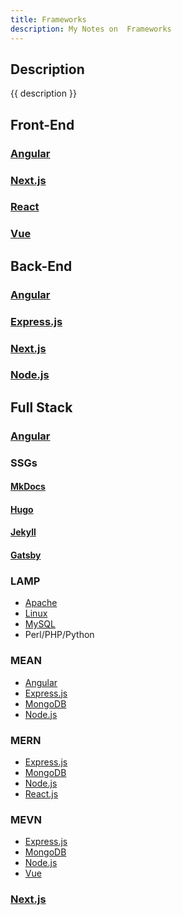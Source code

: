```yaml
---
title: Frameworks
description: My Notes on  Frameworks
---
```


## Description

{{ description }}

## Front-End

### [Angular](angular/index.md)

### [Next.js](next/index.md)

### [React](../frameworks/react/index.md)

### [Vue](https://vuejs.org "Official Site")

## Back-End

### [Angular](angular/index.md)

### [Express.js](http://expressjs.com "Official Site")

### [Next.js](next/index.md)

### [Node.js](node/index.md)

## Full Stack

### [Angular](angular/index.md)

### SSGs

#### [MkDocs](mkdocs/index.md)

#### [Hugo](hugo/index.md)

#### [Jekyll](https://jekyllrb.com "Official Site")

#### [Gatsby](https://www.gatsbyjs.com "Official Site")

### LAMP

- [Apache](https://abache.org "Official Site")
- [Linux](https://www.linux.org "Official Site")
- [MySQL](https://www.mysql.com "Official Site")
- Perl/PHP/Python

### MEAN

- [Angular](angular/index.md)
- [Express.js](http://expressjs.com "Official Site")
- [MongoDB](https://mongodb.com "Official Site")
- [Node.js](node/index.md)

### MERN

- [Express.js](http://expressjs.com "Official Site")
- [MongoDB](https://mongodb.com "Official Site")
- [Node.js](node/index.md)
- [React.js](https://react.dev "Official Site")

### MEVN

- [Express.js](http://expressjs.com "Official Site")
- [MongoDB](https://mongodb.com "Official Site")
- [Node.js](node/index.md)
- [Vue](https://vuejs.org "Official Site")

### [Next.js](next/index.md)
